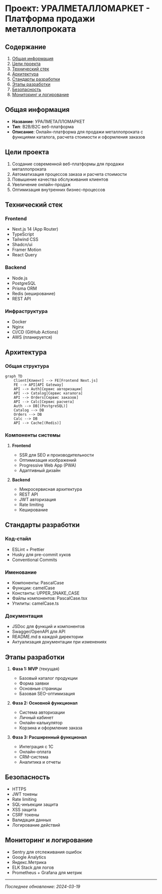 # Проект: УРАЛМЕТАЛЛОМАРКЕТ - Платформа продажи металлопроката

## Содержание
1. [Общая информация](#общая-информация)
2. [Цели проекта](#цели-проекта)
3. [Технический стек](#технический-стек)
4. [Архитектура](#архитектура)
5. [Стандарты разработки](#стандарты-разработки)
6. [Этапы разработки](#этапы-разработки)
7. [Безопасность](#безопасность)
8. [Мониторинг и логирование](#мониторинг-и-логирование)

## Общая информация
- **Название**: УРАЛМЕТАЛЛОМАРКЕТ
- **Тип**: B2B/B2C веб-платформа
- **Описание**: Онлайн-платформа для продажи металлопроката с функциями каталога, расчета стоимости и оформления заказов

## Цели проекта
1. Создание современной веб-платформы для продажи металлопроката
2. Автоматизация процессов заказа и расчета стоимости
3. Повышение качества обслуживания клиентов
4. Увеличение онлайн-продаж
5. Оптимизация внутренних бизнес-процессов

## Технический стек
### Frontend
- Next.js 14 (App Router)
- TypeScript
- Tailwind CSS
- Shadcn/ui
- Framer Motion
- React Query

### Backend
- Node.js
- PostgreSQL
- Prisma ORM
- Redis (кеширование)
- REST API

### Инфраструктура
- Docker
- Nginx
- CI/CD (GitHub Actions)
- AWS (планируется)

## Архитектура
### Общая структура
```mermaid
graph TD
    Client[Клиент] --> FE[Frontend Next.js]
    FE --> API[API Gateway]
    API --> Auth[Сервис авторизации]
    API --> Catalog[Сервис каталога]
    API --> Orders[Сервис заказов]
    API --> Calc[Сервис расчета]
    Auth --> DB[(PostgreSQL)]
    Catalog --> DB
    Orders --> DB
    Calc --> DB
    API --> Cache[(Redis)]
```

### Компоненты системы
1. **Frontend**
   - SSR для SEO и производительности
   - Оптимизация изображений
   - Progressive Web App (PWA)
   - Адаптивный дизайн

2. **Backend**
   - Микросервисная архитектура
   - REST API
   - JWT авторизация
   - Rate limiting
   - Кеширование

## Стандарты разработки
### Код-стайл
- ESLint + Prettier
- Husky для pre-commit хуков
- Conventional Commits

### Именование
- Компоненты: PascalCase
- Функции: camelCase
- Константы: UPPER_SNAKE_CASE
- Файлы компонентов: PascalCase.tsx
- Утилиты: camelCase.ts

### Документация
- JSDoc для функций и компонентов
- Swagger/OpenAPI для API
- README.md в каждой директории
- Актуализация документации при изменениях

## Этапы разработки
1. **Фаза 1: MVP** (текущая)
   - Базовый каталог продукции
   - Форма заявки
   - Основные страницы
   - Базовая SEO-оптимизация

2. **Фаза 2: Основной функционал**
   - Система авторизации
   - Личный кабинет
   - Онлайн-калькулятор
   - Корзина и оформление заказа

3. **Фаза 3: Расширенный функционал**
   - Интеграция с 1С
   - Онлайн-оплата
   - CRM-система
   - Аналитика и отчеты

## Безопасность
- HTTPS
- JWT токены
- Rate limiting
- SQL-инъекции защита
- XSS защита
- CSRF токены
- Валидация данных
- Логирование действий

## Мониторинг и логирование
- Sentry для отслеживания ошибок
- Google Analytics
- Яндекс.Метрика
- ELK Stack для логов
- Prometheus + Grafana для метрик

---
*Последнее обновление: 2024-03-19* 